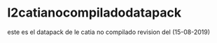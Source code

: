# l2catianocompiladodatapack
este es el datapack de le catia no compilado revision del (15-08-2019)
